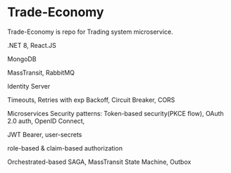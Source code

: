 # Trade-Economy

Trade-Economy is repo for Trading system microservice.

.NET 8, React.JS

MongoDB

MassTransit, RabbitMQ

Identity Server

Timeouts, Retries with exp Backoff,
Circuit Breaker,
CORS

Microservices Security patterns: 
Token-based security(PKCE flow),
OAuth 2.0 auth,
OpenID Connect,

JWT Bearer, user-secrets

role-based & claim-based authorization

 Orchestrated-based SAGA, MassTransit State Machine, Outbox

